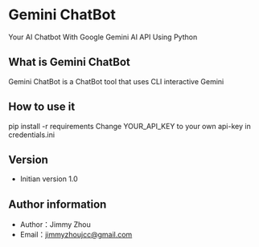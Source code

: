 # Gemini ChatBot
Your AI Chatbot With Google Gemini AI API Using Python
 
## What is Gemini ChatBot
Gemini ChatBot is a ChatBot tool that uses CLI interactive Gemini
 
## How to use it
pip install -r requirements
Change YOUR_API_KEY to your own api-key in credentials.ini
 
## Version
- Initian version 1.0
 
## Author information
- Author：Jimmy Zhou
- Email：jimmyzhoujcc@gmail.com
